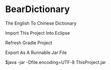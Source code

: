 # BearDictionary
The English To Chinese Dictionary 

Import This Project Into Eclipse 

Refresh Gradle Project

Export As A Runnable Jar File

$java -jar -Dfile.encoding=UTF-8 ThisProject.jar
